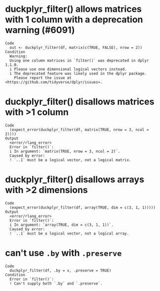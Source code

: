 # duckplyr_filter() allows matrices with 1 column with a deprecation warning (#6091)

    Code
      out <- duckplyr_filter(df, matrix(c(TRUE, FALSE), nrow = 2))
    Condition
      Warning:
      Using one column matrices in `filter()` was deprecated in dplyr 1.1.0.
      i Please use one dimensional logical vectors instead.
      i The deprecated feature was likely used in the dplyr package.
        Please report the issue at <https://github.com/tidyverse/dplyr/issues>.

# duckplyr_filter() disallows matrices with >1 column

    Code
      (expect_error(duckplyr_filter(df, matrix(TRUE, nrow = 3, ncol = 2))))
    Output
      <error/rlang_error>
      Error in `filter()`:
      i In argument: `matrix(TRUE, nrow = 3, ncol = 2)`.
      Caused by error:
      ! `..1` must be a logical vector, not a logical matrix.

# duckplyr_filter() disallows arrays with >2 dimensions

    Code
      (expect_error(duckplyr_filter(df, array(TRUE, dim = c(3, 1, 1)))))
    Output
      <error/rlang_error>
      Error in `filter()`:
      i In argument: `array(TRUE, dim = c(3, 1, 1))`.
      Caused by error:
      ! `..1` must be a logical vector, not a logical array.

# can't use `.by` with `.preserve`

    Code
      duckplyr_filter(df, .by = x, .preserve = TRUE)
    Condition
      Error in `filter()`:
      ! Can't supply both `.by` and `.preserve`.

